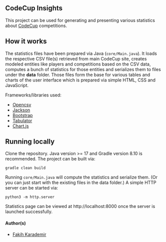 ## CodeCup Insights

This project can be used for generating and presenting various statistics
about [CodeCup](https://www.codecup.nl/intro.php) competitions.

## How it works

The statistics files have been prepared via Java (```core/Main.java```). It loads the respective CSV file(s) retrieved
from main CodeCup site, creates modeled entities like players and competitions based on the CSV data,
computes a bunch of statistics for those entities and serializes them to files under the __data__ folder. Those files
form the base for various tables and charts of the user interface which is
prepared via simple HTML, CSS and JavaScript.

Frameworks/libraries used:
* [Opencsv](https://opencsv.sourceforge.net)
* [Jackson](https://github.com/FasterXML/jackson)
* [Bootstrap](https://getbootstrap.com)
* [Tabulator](https://tabulator.info)
* [Chart.js](https://www.chartjs.org)

## Running locally

Clone the repository. Java version >= 17 and Gradle version 8.10 is recommended.
The project can be built via:

```shell
gradle clean build
```

Running ```core/Main.java``` will compute the statistics and serialize them.
(Or you can just start with the existing files in the data folder.)
A simple HTTP server can be started via:

```shell
python3 -m http.server
```

Statistics page can be viewed at http://localhost:8000 once the server is launched successfully.

#### Author(s)

* [Fakih Karademir](https://github.com/commandini)